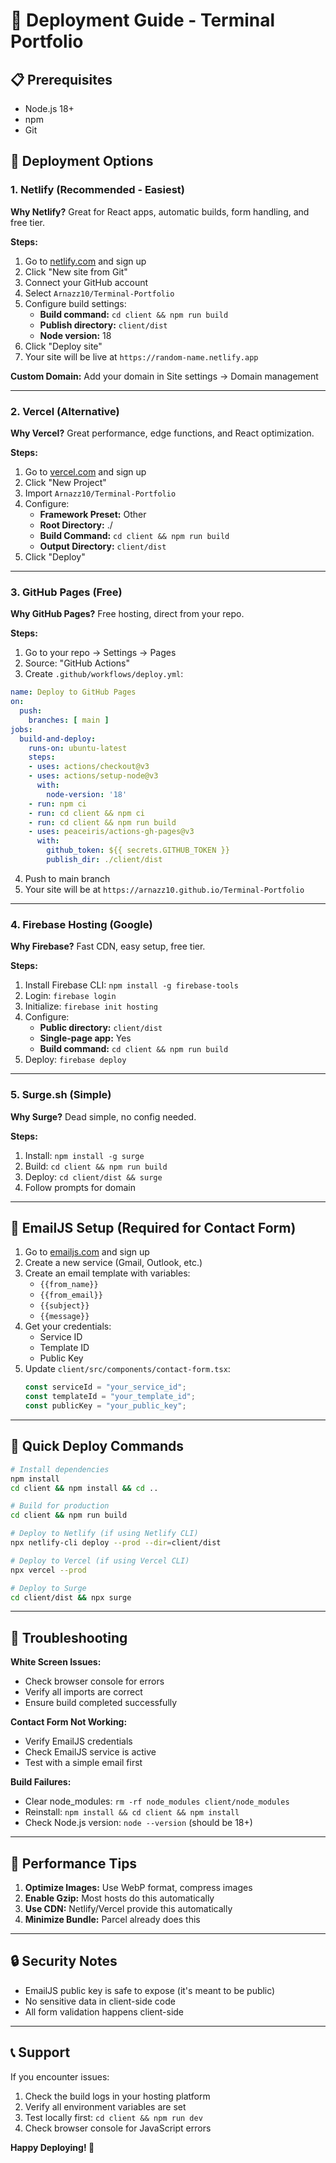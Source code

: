 # 🚀 Deployment Guide - Terminal Portfolio

## 📋 Prerequisites
- Node.js 18+
- npm
- Git

## 🎯 Deployment Options

### 1. **Netlify** (Recommended - Easiest)
**Why Netlify?** Great for React apps, automatic builds, form handling, and free tier.

**Steps:**
1. Go to [netlify.com](https://netlify.com) and sign up
2. Click "New site from Git"
3. Connect your GitHub account
4. Select `Arnazz10/Terminal-Portfolio`
5. Configure build settings:
   - **Build command:** `cd client && npm run build`
   - **Publish directory:** `client/dist`
   - **Node version:** 18
6. Click "Deploy site"
7. Your site will be live at `https://random-name.netlify.app`

**Custom Domain:** Add your domain in Site settings → Domain management

---

### 2. **Vercel** (Alternative)
**Why Vercel?** Great performance, edge functions, and React optimization.

**Steps:**
1. Go to [vercel.com](https://vercel.com) and sign up
2. Click "New Project"
3. Import `Arnazz10/Terminal-Portfolio`
4. Configure:
   - **Framework Preset:** Other
   - **Root Directory:** ./
   - **Build Command:** `cd client && npm run build`
   - **Output Directory:** `client/dist`
5. Click "Deploy"

---

### 3. **GitHub Pages** (Free)
**Why GitHub Pages?** Free hosting, direct from your repo.

**Steps:**
1. Go to your repo → Settings → Pages
2. Source: "GitHub Actions"
3. Create `.github/workflows/deploy.yml`:

```yaml
name: Deploy to GitHub Pages
on:
  push:
    branches: [ main ]
jobs:
  build-and-deploy:
    runs-on: ubuntu-latest
    steps:
    - uses: actions/checkout@v3
    - uses: actions/setup-node@v3
      with:
        node-version: '18'
    - run: npm ci
    - run: cd client && npm ci
    - run: cd client && npm run build
    - uses: peaceiris/actions-gh-pages@v3
      with:
        github_token: ${{ secrets.GITHUB_TOKEN }}
        publish_dir: ./client/dist
```

4. Push to main branch
5. Your site will be at `https://arnazz10.github.io/Terminal-Portfolio`

---

### 4. **Firebase Hosting** (Google)
**Why Firebase?** Fast CDN, easy setup, free tier.

**Steps:**
1. Install Firebase CLI: `npm install -g firebase-tools`
2. Login: `firebase login`
3. Initialize: `firebase init hosting`
4. Configure:
   - **Public directory:** `client/dist`
   - **Single-page app:** Yes
   - **Build command:** `cd client && npm run build`
5. Deploy: `firebase deploy`

---

### 5. **Surge.sh** (Simple)
**Why Surge?** Dead simple, no config needed.

**Steps:**
1. Install: `npm install -g surge`
2. Build: `cd client && npm run build`
3. Deploy: `cd client/dist && surge`
4. Follow prompts for domain

---

## 🔧 EmailJS Setup (Required for Contact Form)

1. Go to [emailjs.com](https://emailjs.com) and sign up
2. Create a new service (Gmail, Outlook, etc.)
3. Create an email template with variables:
   - `{{from_name}}`
   - `{{from_email}}`
   - `{{subject}}`
   - `{{message}}`
4. Get your credentials:
   - Service ID
   - Template ID
   - Public Key
5. Update `client/src/components/contact-form.tsx`:
   ```typescript
   const serviceId = "your_service_id";
   const templateId = "your_template_id";
   const publicKey = "your_public_key";
   ```

---

## 🚀 Quick Deploy Commands

```bash
# Install dependencies
npm install
cd client && npm install && cd ..

# Build for production
cd client && npm run build

# Deploy to Netlify (if using Netlify CLI)
npx netlify-cli deploy --prod --dir=client/dist

# Deploy to Vercel (if using Vercel CLI)
npx vercel --prod

# Deploy to Surge
cd client/dist && npx surge
```

---

## 🐛 Troubleshooting

**White Screen Issues:**
- Check browser console for errors
- Verify all imports are correct
- Ensure build completed successfully

**Contact Form Not Working:**
- Verify EmailJS credentials
- Check EmailJS service is active
- Test with a simple email first

**Build Failures:**
- Clear node_modules: `rm -rf node_modules client/node_modules`
- Reinstall: `npm install && cd client && npm install`
- Check Node.js version: `node --version` (should be 18+)

---

## 📱 Performance Tips

1. **Optimize Images:** Use WebP format, compress images
2. **Enable Gzip:** Most hosts do this automatically
3. **Use CDN:** Netlify/Vercel provide this automatically
4. **Minimize Bundle:** Parcel already does this

---

## 🔒 Security Notes

- EmailJS public key is safe to expose (it's meant to be public)
- No sensitive data in client-side code
- All form validation happens client-side

---

## 📞 Support

If you encounter issues:
1. Check the build logs in your hosting platform
2. Verify all environment variables are set
3. Test locally first: `cd client && npm run dev`
4. Check browser console for JavaScript errors

**Happy Deploying! 🎉**
